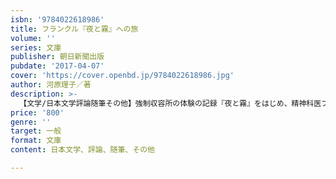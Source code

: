 ```yaml
---
isbn: '9784022618986'
title: フランクル『夜と霧』への旅
volume: ''
series: 文庫
publisher: 朝日新聞出版
pubdate: '2017-04-07'
cover: 'https://cover.openbd.jp/9784022618986.jpg'
author: 河原理子／著
description: >-
  【文学/日本文学評論随筆その他】強制収容所の体験の記録『夜と霧』をはじめ、精神科医フランクルの著作が、日本中で静かに読み継がれている。苦しみを抱えながらフランクルの言葉を生きる支えにする人々と、フランクル自身の人生をたどり、その思想の深奥を追う。《解説・後藤正治》
price: '800'
genre: ''
target: 一般
format: 文庫
content: 日本文学、評論、随筆、その他

---
```

